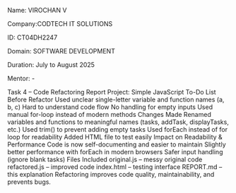 Name: VIROCHAN V

Company:CODTECH IT SOLUTIONS

ID: CT04DH2247

Domain: SOFTWARE DEVELOPMENT

Duration: July to August 2025

Mentor: -

Task 4 – Code Refactoring Report
Project: Simple JavaScript To-Do List
Before Refactor
Used unclear single-letter variable and function names (a, b, c)
Hard to understand code flow
No handling for empty inputs
Used manual for-loop instead of modern methods
Changes Made
Renamed variables and functions to meaningful names (tasks, addTask, displayTasks, etc.)
Used trim() to prevent adding empty tasks
Used forEach instead of for loop for readability
Added HTML file to test easily
Impact on Readability & Performance
Code is now self-documenting and easier to maintain
Slightly better performance with forEach in modern browsers
Safer input handling (ignore blank tasks)
Files Included
original.js – messy original code
refactored.js – improved code
index.html – testing interface
REPORT.md – this explanation
Refactoring improves code quality, maintainability, and prevents bugs.
